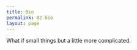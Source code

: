 ```yaml
---
title: Bio
permalink: 02-bio
layout: page
---
```


What if small things but a little more complicated.
